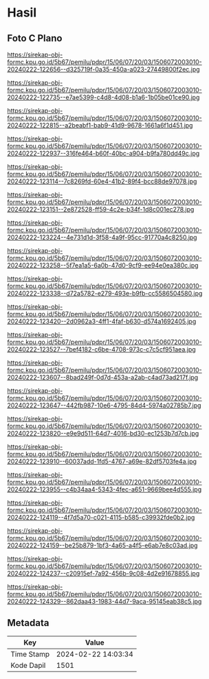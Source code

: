 # Hasil

## Foto C Plano

https://sirekap-obj-formc.kpu.go.id/5b67/pemilu/pdpr/15/06/07/20/03/1506072003010-20240222-122656--d325719f-0a35-450a-a023-27449800f2ec.jpg

https://sirekap-obj-formc.kpu.go.id/5b67/pemilu/pdpr/15/06/07/20/03/1506072003010-20240222-122735--e7ae5399-c4d8-4d08-b1a6-1b05be01ce90.jpg

https://sirekap-obj-formc.kpu.go.id/5b67/pemilu/pdpr/15/06/07/20/03/1506072003010-20240222-122815--a2beabf1-bab9-41d9-9678-1661a6f1d451.jpg

https://sirekap-obj-formc.kpu.go.id/5b67/pemilu/pdpr/15/06/07/20/03/1506072003010-20240222-122937--316fe464-b60f-40bc-a904-b9fa780dd49c.jpg

https://sirekap-obj-formc.kpu.go.id/5b67/pemilu/pdpr/15/06/07/20/03/1506072003010-20240222-123114--7c8269fd-60e4-41b2-89f4-bcc88de97078.jpg

https://sirekap-obj-formc.kpu.go.id/5b67/pemilu/pdpr/15/06/07/20/03/1506072003010-20240222-123151--2e872528-ff59-4c2e-b34f-1d8c001ec278.jpg

https://sirekap-obj-formc.kpu.go.id/5b67/pemilu/pdpr/15/06/07/20/03/1506072003010-20240222-123224--4e731d1d-3f58-4a9f-95cc-91770a4c8250.jpg

https://sirekap-obj-formc.kpu.go.id/5b67/pemilu/pdpr/15/06/07/20/03/1506072003010-20240222-123258--5f7ea1a5-6a0b-47d0-9cf9-ee94e0ea380c.jpg

https://sirekap-obj-formc.kpu.go.id/5b67/pemilu/pdpr/15/06/07/20/03/1506072003010-20240222-123338--d72a5782-e279-493e-b9fb-cc5586504580.jpg

https://sirekap-obj-formc.kpu.go.id/5b67/pemilu/pdpr/15/06/07/20/03/1506072003010-20240222-123420--2d0962a3-4ff1-4faf-b630-d574a1692405.jpg

https://sirekap-obj-formc.kpu.go.id/5b67/pemilu/pdpr/15/06/07/20/03/1506072003010-20240222-123527--7bef4182-c6be-4708-973c-c7c5cf951aea.jpg

https://sirekap-obj-formc.kpu.go.id/5b67/pemilu/pdpr/15/06/07/20/03/1506072003010-20240222-123607--8bad249f-0d7d-453a-a2ab-c4ad73ad217f.jpg

https://sirekap-obj-formc.kpu.go.id/5b67/pemilu/pdpr/15/06/07/20/03/1506072003010-20240222-123647--442fb987-10e6-4795-84d4-5974a02785b7.jpg

https://sirekap-obj-formc.kpu.go.id/5b67/pemilu/pdpr/15/06/07/20/03/1506072003010-20240222-123820--e9e9d511-64d7-4016-bd30-ec1253b7d7cb.jpg

https://sirekap-obj-formc.kpu.go.id/5b67/pemilu/pdpr/15/06/07/20/03/1506072003010-20240222-123910--60037add-1fd5-4767-a69e-82df5703fe4a.jpg

https://sirekap-obj-formc.kpu.go.id/5b67/pemilu/pdpr/15/06/07/20/03/1506072003010-20240222-123955--c4b34aa4-5343-4fec-a651-9669bee4d555.jpg

https://sirekap-obj-formc.kpu.go.id/5b67/pemilu/pdpr/15/06/07/20/03/1506072003010-20240222-124119--4f7d5a70-c021-4115-b585-c39932fde0b2.jpg

https://sirekap-obj-formc.kpu.go.id/5b67/pemilu/pdpr/15/06/07/20/03/1506072003010-20240222-124159--be25b879-1bf3-4a65-a4f5-e6ab7e8c03ad.jpg

https://sirekap-obj-formc.kpu.go.id/5b67/pemilu/pdpr/15/06/07/20/03/1506072003010-20240222-124237--c20915ef-7a92-456b-9c08-4d2e91678855.jpg

https://sirekap-obj-formc.kpu.go.id/5b67/pemilu/pdpr/15/06/07/20/03/1506072003010-20240222-124329--862daa43-1983-44d7-9aca-95145eab38c5.jpg


## Metadata

| Key        | Value               |
| ---------- | ------------------- |
| Time Stamp | 2024-02-22 14:03:34 |
| Kode Dapil | 1501                |



